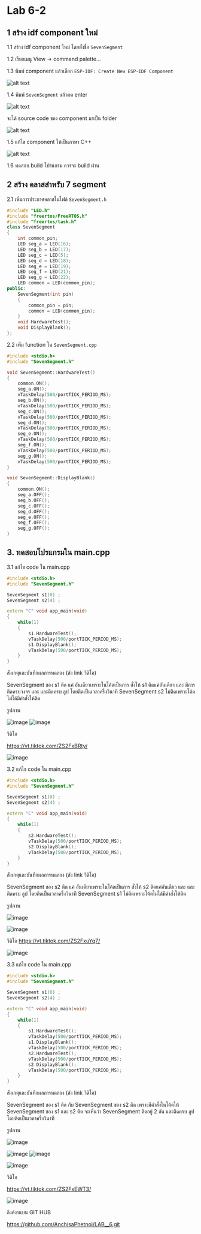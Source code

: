 # Lab 6-2

## 1 สร้าง idf component ใหม่ 

1.1 สร้าง idf component ใหม่ โดยตั้งชื่อ `SevenSegment` 

1.2 เรียกเมนู View -> command palette...

1.3  พิมพ์ component แล้วเลือก `ESP-IDF: Create New ESP-IDF Component` 

![alt text](./Slide/image01.png)

1.4 พิมพ์ `SevenSegment` แล้วกด  enter

![alt text](./Slide/image02.png)

จะได้ source code ของ component มาเป็น folder

![alt text](./Slide/image03.png)

1.5 แก้ไข component  ให้เป็นภาษา C++

![alt text](./Slide/image04.png)

1.6 ทดสอบ build โปรแกรม ควรจะ  build ผ่าน


## 2 สร้าง คลาสสำหรับ 7 segment  

2.1 เพิ่มการประกาศคลาสในไฟล์ `SevenSegment.h`
```cpp
#include "LED.h"
#include "freertos/FreeRTOS.h"
#include "freertos/task.h"
class SevenSegment
{
    int common_pin;
    LED seg_a = LED(16);
    LED seg_b = LED(17);
    LED seg_c = LED(5);
    LED seg_d = LED(18);
    LED seg_e = LED(19);
    LED seg_f = LED(21);
    LED seg_g = LED(22);
    LED common = LED(common_pin);
public:
    SevenSegment(int pin)
    {
        common_pin = pin;
        common = LED(common_pin);
    } 
    void HardwareTest();
    void DisplayBlank();
};
```

2.2 เพิ่ม function ใน `SevenSegment.cpp`

```cpp
#include <stdio.h>
#include "SevenSegment.h"

void SevenSegment::HardwareTest()
{
    common.ON();
    seg_a.ON();
    vTaskDelay(500/portTICK_PERIOD_MS);
    seg_b.ON();
    vTaskDelay(500/portTICK_PERIOD_MS);
    seg_c.ON();
    vTaskDelay(500/portTICK_PERIOD_MS);
    seg_d.ON();
    vTaskDelay(500/portTICK_PERIOD_MS);
    seg_e.ON();
    vTaskDelay(500/portTICK_PERIOD_MS);
    seg_f.ON();
    vTaskDelay(500/portTICK_PERIOD_MS);
    seg_g.ON();
    vTaskDelay(500/portTICK_PERIOD_MS);
}

void SevenSegment::DisplayBlank()
{
    common.ON();
    seg_a.OFF();
    seg_b.OFF();
    seg_c.OFF();
    seg_d.OFF();
    seg_e.OFF();
    seg_f.OFF();
    seg_g.OFF();
}
```

## 3. ทดสอบโปรแกรมใน main.cpp

3.1 แก้ไข  code  ใน main.cpp

```cpp
#include <stdio.h>
#include "SevenSegment.h"

SevenSegment s1(0) ;
SevenSegment s2(4) ;

extern "C" void app_main(void)
{
    while(1)
    {
        s1.HardwareTest();
        vTaskDelay(500/portTICK_PERIOD_MS);
        s1.DisplayBlank();
        vTaskDelay(500/portTICK_PERIOD_MS);
    } 
}
```

สังเกตุและบันทึกผลการทดลอง (ส่ง link วิดิโอ)

SevenSegment ของ s1 ติด แค่ อันเดียวเพราะในโค้ดเป็นการ สั่งให้ s1 ติดแค่อันเดียว และ มีการติดครบวงจร  และ และติดครบ ลูป โดยติดเป็นเวลาครึ่งวินาที   SevenSegment s2 ไม่ติดเพราะโค้ดไม่ได้มีคำสั่งให้ติด

รูปภาพ

![image](https://github.com/user-attachments/assets/d409ea77-d96a-4966-9c60-d7697818013a)
![image](https://github.com/user-attachments/assets/de7c0c99-3d86-4736-9620-7cfbe94cf074)

วิดิโอ

https://vt.tiktok.com/ZS2FxBRty/

![image](https://github.com/user-attachments/assets/ebc2aadc-d50f-43c7-8698-d55c15955d19)




3.2 แก้ไข  code  ใน main.cpp

```cpp
#include <stdio.h>
#include "SevenSegment.h"

SevenSegment s1(0) ;
SevenSegment s2(4) ;

extern "C" void app_main(void)
{
    while(1)
    {
        s2.HardwareTest();
        vTaskDelay(500/portTICK_PERIOD_MS);
        s2.DisplayBlank();
        vTaskDelay(500/portTICK_PERIOD_MS);
    } 
}
```

สังเกตุและบันทึกผลการทดลอง (ส่ง link วิดิโอ)

SevenSegment ของ s2 ติด แค่ อันเดียวเพราะในโค้ดเป็นการ สั่งให้ s2 ติดแค่อันเดียว และ และติดครบ ลูป โดยติดเป็นเวลาครึ่งวินาที  SevenSegment s1 ไม่ติดเพราะโค้ดไม่ได้มีคำสั่งให้ติด

รูปภาพ

![image](https://github.com/user-attachments/assets/7c3a0119-fe22-4fc8-b7bb-9f9072ac3dfd)

![image](https://github.com/user-attachments/assets/3df85198-38b1-4869-974e-74b014da633e)



วิดิโอ
https://vt.tiktok.com/ZS2FxuYq7/

![image](https://github.com/user-attachments/assets/2f043ac0-a1ae-47b7-b147-173aa62ed36a)


3.3 แก้ไข  code  ใน main.cpp

```cpp
#include <stdio.h>
#include "SevenSegment.h"

SevenSegment s1(0) ;
SevenSegment s2(4) ;

extern "C" void app_main(void)
{
    while(1)
    {
        s1.HardwareTest();
        vTaskDelay(500/portTICK_PERIOD_MS);
        s1.DisplayBlank();
        vTaskDelay(500/portTICK_PERIOD_MS);
        s2.HardwareTest();
        vTaskDelay(500/portTICK_PERIOD_MS);
        s2.DisplayBlank();
        vTaskDelay(500/portTICK_PERIOD_MS);
    } 
}
```

สังเกตุและบันทึกผลการทดลอง (ส่ง link วิดิโอ)

SevenSegment ของ s1 ติด กับ SevenSegment ของ s2 ติด เพราะมีคำสั่งในโค้ดให้ SevenSegment ของ s1 และ s2 ติด
จะเห็นว่า SevenSegment ติดอยู่ 2 อัน และติดครบ ลูป โดยติดเป็นเวลาครึ่งวินาที

รูปภาพ

![image](https://github.com/user-attachments/assets/c8bf32b6-ecd9-4018-8fd3-a01f769d0738)

![image](https://github.com/user-attachments/assets/6480d251-a7d0-48c4-a469-3c444cc20db7)
![image](https://github.com/user-attachments/assets/f5581050-a23e-462f-99c6-100dfed9ca1a)

![image](https://github.com/user-attachments/assets/4c4efca9-c544-490f-80f5-b0914de4e6df)

วิดิโอ

https://vt.tiktok.com/ZS2FxEWT3/

![image](https://github.com/user-attachments/assets/0838d25b-4668-4054-bc90-a1142a656d50)

   
ลิงค์งานบน GIT HUB

https://github.com/AnchisaPhetnoi/LAB__6.git








